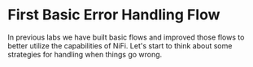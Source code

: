 # First Basic Error Handling Flow

In previous labs we have built basic flows and improved those flows to better utilize the capabilities of NiFi. Let's start to think about some strategies for handling when things go wrong.

